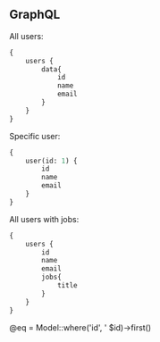 ## GraphQL

All users:

```graphql
{
    users {
        data{
            id
            name
            email
        }
    }
}
```

Specific user:

```graphql
{
    user(id: 1) {
        id
        name
        email
    }
}
```

All users with jobs:

```graphql
{
    users {
        id
        name
        email
        jobs{
            title
        }
    }
}

```
@eq = Model::where('id', ' $id)->first()


  
